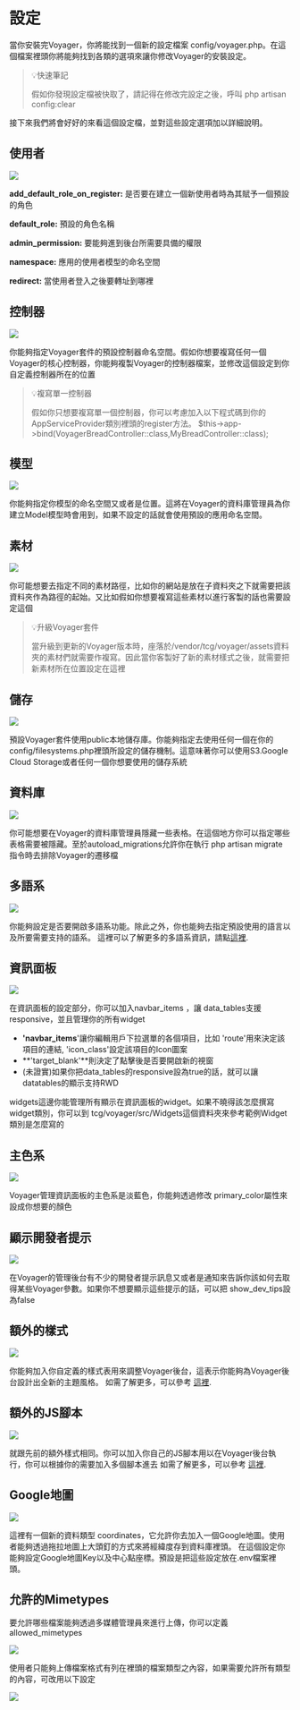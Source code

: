 # 設定

當你安裝完Voyager，你將能找到一個新的設定檔案 config/voyager.php。在這個檔案裡頭你將能夠找到各類的選項來讓你修改Voyager的安裝設定。

> 💡快速筆記 
>
> 假如你發現設定檔被快取了，請記得在修改完設定之後，呼叫 php artisan config:clear

接下來我們將會好好的來看這個設定檔，並對這些設定選項加以詳細說明。

## 使用者

![](https://i.imgur.com/FYqiXkx.png)

**add\_default\_role\_on\_register:** 是否要在建立一個新使用者時為其賦予一個預設的角色 

**default\_role:** 預設的角色名稱 

**admin\_permission:** 要能夠進到後台所需要具備的權限 

**namespace:** 應用的使用者模型的命名空間 

**redirect:** 當使用者登入之後要轉址到哪裡

## 控制器

![](https://i.imgur.com/IbTsf2D.png)

你能夠指定Voyager套件的預設控制器命名空間。假如你想要複寫任何一個Voyager的核心控制器，你能夠複製Voyager的控制器檔案，並修改這個設定到你自定義控制器所在的位置

> 💡複寫單一控制器 
>
> 假如你只想要複寫單一個控制器，你可以考慮加入以下程式碼到你的AppServiceProvider類別裡頭的register方法。 $this-&gt;app-&gt;bind\(VoyagerBreadController::class,MyBreadController::class\);

## 模型

![](https://i.imgur.com/uYXHIvt.png)

你能夠指定你模型的命名空間又或者是位置。這將在Voyager的資料庫管理員為你建立Model模型時會用到，如果不設定的話就會使用預設的應用命名空間。

## 素材

![](https://i.imgur.com/gArqIli.png)

你可能想要去指定不同的素材路徑，比如你的網站是放在子資料夾之下就需要把該資料夾作為路徑的起始。又比如假如你想要複寫這些素材以進行客製的話也需要設定這個

> 💡升級Voyager套件 
>
> 當升級到更新的Voyager版本時，座落於/vendor/tcg/voyager/assets資料夾的素材們就需要作複寫。因此當你客製好了新的素材樣式之後，就需要把新素材所在位置設定在這裡

## 儲存

![](https://i.imgur.com/4xVpnAZ.png)

預設Voyager套件使用public本地儲存庫。你能夠指定去使用任何一個在你的config/filesystems.php裡頭所設定的儲存機制。這意味著你可以使用S3.Google Cloud Storage或者任何一個你想要使用的儲存系統

## 資料庫

![](https://i.imgur.com/CyUEjBv.png)

你可能想要在Voyager的資料庫管理員隱藏一些表格。在這個地方你可以指定哪些表格需要被隱藏。至於autoload\_migrations允許你在執行 php artisan migrate 指令時去排除Voyager的遷移檔

## 多語系

![](https://i.imgur.com/N3ySefQ.png)

你能夠設定是否要開啟多語系功能。除此之外，你也能夠去指定預設使用的語言以及所要需要支持的語系。 這裡可以了解更多的多語系資訊，請點[這裡](../he-xin-guan-nian/duo-yu-xi.md).

## 資訊面板

![](https://i.imgur.com/11zANXS.png)

在資訊面板的設定部分，你可以加入navbar\_items ，讓 data\_tables支援responsive，並且管理你的所有widget

* **'navbar\_items**'讓你編輯用戶下拉選單的各個項目，比如 'route'用來決定該項目的連結, 'icon\_class'設定該項目的Icon圖案
* **'target\_blank'**則決定了點擊後是否要開啟新的視窗
* \(未證實\)如果你把data\_tables的responsive設為true的話，就可以讓datatables的顯示支持RWD

widgets這邊你能管理所有顯示在資訊面板的widget。如果不曉得該怎麼撰寫widget類別，你可以到 tcg/voyager/src/Widgets這個資料夾來參考範例Widget類別是怎麼寫的

## 主色系

![](https://i.imgur.com/YWUH8gy.png)

Voyager管理資訊面板的主色系是淡藍色，你能夠透過修改 primary\_color屬性來設成你想要的顏色

## 顯示開發者提示

![](https://i.imgur.com/khNObGS.png)

在Voyager的管理後台有不少的開發者提示訊息又或者是通知來告訴你該如何去取得某些Voyager參數。如果你不想要顯示這些提示的話，可以把 show\_dev\_tips設為false

## 額外的樣式

![](https://i.imgur.com/5QXxDZf.png)

你能夠加入你自定義的樣式表用來調整Voyager後台，這表示你能夠為Voyager後台設計出全新的主題風格。 如需了解更多，可以參考 [這裡](https://voyager-docs.devdojo.com/customization/additional-css-js).

## 額外的JS腳本

![](https://i.imgur.com/mWAVOcS.png)

就跟先前的額外樣式相同。你可以加入你自己的JS腳本用以在Voyager後台執行，你可以根據你的需要加入多個腳本進去 如需了解更多，可以參考 [這裡](https://voyager-docs.devdojo.com/customization/additional-css-js).

## Google地圖

![](https://i.imgur.com/3sb76bU.png)

這裡有一個新的資料類型 coordinates，它允許你去加入一個Google地圖。使用者能夠透過拖拉地圖上大頭釘的方式來將經緯度存到資料庫裡頭。 在這個設定你能夠設定Google地圖Key以及中心點座標。預設是把這些設定放在.env檔案裡頭。

## 允許的Mimetypes

要允許哪些檔案能夠透過多媒體管理員來進行上傳，你可以定義 allowed\_mimetypes

![](https://i.imgur.com/hfnlzdY.png)

使用者只能夠上傳檔案格式有列在裡頭的檔案類型之內容，如果需要允許所有類型的內容，可改用以下設定

![](https://i.imgur.com/m9OhwUT.png)

